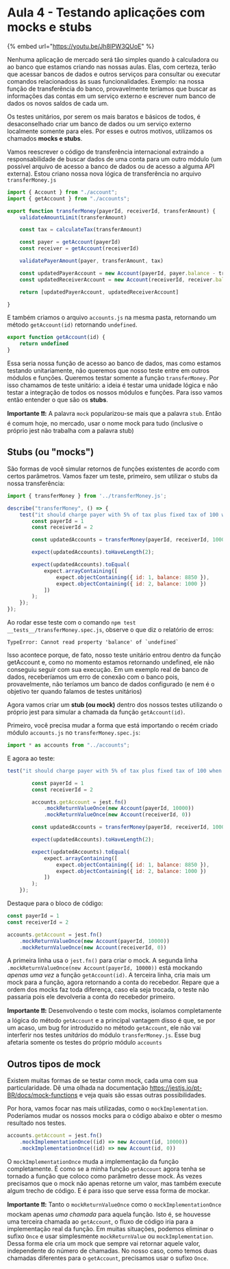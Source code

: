 # Aula 4 - Testando aplicações com mocks e stubs

{% embed url="https://youtu.be/Jh8lPW3QUoE" %}

Nenhuma aplicação de mercado será tão simples quando à calculadora ou ao banco que estamos criando nas nossas aulas. Elas, com certeza, terão que acessar bancos de dados e outros serviços para consultar ou executar comandos relacionadoss às suas funcionalidades. Exemplo: na nossa função de transferência do banco, provavelmente teríamos que buscar as informações das contas em um serviço externo e escrever num banco de dados os novos saldos de cada um.

Os testes unitários, por serem os mais baratos e básicos de todos, é desaconselhado criar um banco de dados ou um serviço externo localmente somente para eles. Por esses e outros motivos, utilizamos os chamados **mocks e stubs**.

Vamos reescrever o código de transferência internacional extraindo a responsabilidade de buscar dados de uma conta para um outro módulo (um possível arquivo de acesso a banco de dados ou de acesso a alguma API externa). Estou criano nossa nova lógica de transferência no arquivo `transferMoney.js`

```javascript
import { Account } from "./account";
import { getAccount } from "./accounts";

export function transferMoney(payerId, receiverId, transferAmount) {
    validateAmountLimit(transferAmount)

    const tax = calculateTax(transferAmount)

    const payer = getAccount(payerId)
    const receiver = getAccount(receiverId)

    validatePayerAmount(payer, transferAmount, tax)

    const updatedPayerAccount = new Account(payerId, payer.balance - transferAmount - tax)
    const updatedReceiverAccount = new Account(receiverId, receiver.balance + transferAmount)

    return [updatedPayerAccount, updatedReceiverAccount]

}
```

E também criamos o arquivo `accounts.js` na mesma pasta, retornando um método `getAccount(id)` retornando `undefined`.

```javascript
export function getAccount(id) {
    return undefined
}
```

Essa seria nossa função de acesso ao banco de dados, mas como estamos testando unitariamente, não queremos que nosso teste entre em outros módulos e funções. Queremos testar somente a função `transferMoney`. Por isso chamamos de teste unitário: a ideia é testar uma unidade lógica e não testar a integração de todos os nossos módulos e funções. Para isso vamos então entender o que são os **stubs**.

**Importante ❗❗:** A palavra `mock` popularizou-se mais que a palavra `stub`. Então é comum hoje, no mercado, usar o nome mock para tudo (inclusive o próprio jest não trabalha com a palavra stub)

## Stubs (ou "mocks")

São formas de você simular retornos de funções existentes de acordo com certos parâmetros. Vamos fazer um teste, primeiro, sem utilizar o stubs da nossa transferência:

```javascript
import { transferMoney } from '../transferMoney.js';

describe("transferMoney", () => {
    test("it should charge payer with 5% of tax plus fixed tax of 100 when transfering an amount between 1000 and 5000", () => {
        const payerId = 1
        const receiverId = 2

        const updatedAccounts = transferMoney(payerId, receiverId, 1000)

        expect(updatedAccounts).toHaveLength(2);

        expect(updatedAccounts).toEqual(
            expect.arrayContaining([
                expect.objectContaining({ id: 1, balance: 8850 }),
                expect.objectContaining({ id: 2, balance: 1000 })
            ])
        );
    });
});
```

Ao rodar esse teste com o comando `npm test __tests__/transferMoney.spec.js`, observe o que diz o relatório de erros:

```shell
TypeError: Cannot read property 'balance' of `undefined`
```

Isso acontece porque, de fato, nosso teste unitário entrou dentro da função getAccount e, como no momento estamos retornando undefined, ele não conseguiu seguir com sua execução. Em um exemplo real de banco de dados, receberíamos um erro de conexão com o banco pois, provavelmente, não teríamos um banco de dados configurado (e nem é o objetivo ter quando falamos de testes unitários)

Agora vamos criar um **stub (ou mock)** dentro dos nossos testes utilizando o próprio jest para simular a chamada da função `getAccount(id)`.

Primeiro, você precisa mudar a forma que está importando o recém criado módulo `accounts.js` no `transferMoney.spec.js`:

```javascript
import * as accounts from "../accounts";
```

E agora ao teste:

```javascript
test("it should charge payer with 5% of tax plus fixed tax of 100 when transfering ana mount between 1000 and 5000", () => {

        const payerId = 1
        const receiverId = 2

        accounts.getAccount = jest.fn()
            .mockReturnValueOnce(new Account(payerId, 10000))
            .mockReturnValueOnce(new Account(receiverId, 0))

        const updatedAccounts = transferMoney(payerId, receiverId, 1000)

        expect(updatedAccounts).toHaveLength(2);

        expect(updatedAccounts).toEqual(
            expect.arrayContaining([
                expect.objectContaining({ id: 1, balance: 8850 }),
                expect.objectContaining({ id: 2, balance: 1000 })
            ])
        );
    });
```

Destaque para o bloco de código:

```javascript
const payerId = 1
const receiverId = 2

accounts.getAccount = jest.fn()
    .mockReturnValueOnce(new Account(payerId, 10000))
    .mockReturnValueOnce(new Account(receiverId, 0))
```

A primeira linha usa o `jest.fn()` para criar o mock. A segunda linha `.mockReturnValueOnce(new Account(payerId, 10000))` está mockando _apenas uma vez_ a função `getAccount(id)`. A terceira linha, cria mais um mock para a função, agora retornando a conta do recebedor. Repare que a ordem dos mocks faz toda diferença, caso ela seja trocada, o teste não passaria pois ele devolveria a conta do recebedor primeiro.

**Importante ❗❗:** Desenvolvendo o teste com mocks, isolamos completamente a lógica do método `getAccount` e a principal vantagem disso é que, se por um acaso, um bug for introduzido no método `getAccount`, ele não vai interferir nos testes _unitários_ do módulo `transferMoney.js`. Esse bug afetaria somente os testes do próprio módulo `accounts`

## Outros tipos de mock

Existem muitas formas de se testar comn mock, cada uma com sua particularidade. Dê uma olhada na documentação https://jestjs.io/pt-BR/docs/mock-functions e veja quais são essas outras possibilidades.

Por hora, vamos focar nas mais utilizadas, como o `mockImplementation`. Poderíamos mudar os nossos mocks para o código abaixo e obter o mesmo resultado nos testes.

```javascript
accounts.getAccount = jest.fn()
    .mockImplementationOnce((id) => new Account(id, 10000))
    .mockImplementationOnce((id) => new Account(id, 0))
```

O `mockImplementationOnce` muda a implementação da função completamente. É como se a minha função `getAccount` agora tenha se tornado a função que coloco como parâmetro desse mock. Às vezes precisamos que o mock não apenas retorne um valor, mas também execute algum trecho de código. E é para isso que serve essa forma de mockar.

**Importante ❗❗:** Tanto o `mockReturnValueOnce` como o `mockImplementationOnce` mockam apenas _uma chamada_ para aquela função. Isto é, se houvesse uma terceira chamada ao `getAccount`, o fluxo de código iria para a implementação real da função. Em muitas situações, podemos eliminar o sufixo `Once` e usar simplesmente `mockReturnValue` ou `mockImplementation`. Dessa forma ele cria um mock que sempre vai retornar aquele valor, independente do número de chamadas. No nosso caso, como temos duas chamadas diferentes para o `getAccount`, precisamos usar o sufixo `Once`.
